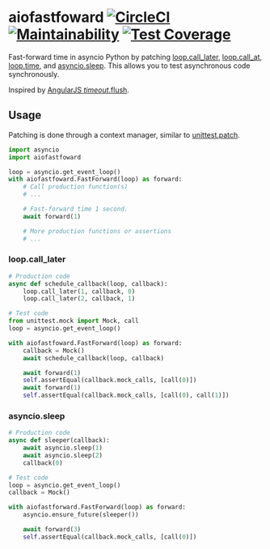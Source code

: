 # aiofastfoward [![CircleCI](https://circleci.com/gh/michalc/aiofastforward.svg?style=svg)](https://circleci.com/gh/michalc/aiofastforward) [![Maintainability](https://api.codeclimate.com/v1/badges/45d56d9e0d1d408f0fd8/maintainability)](https://codeclimate.com/github/michalc/aiofastforward/maintainability) [![Test Coverage](https://api.codeclimate.com/v1/badges/45d56d9e0d1d408f0fd8/test_coverage)](https://codeclimate.com/github/michalc/aiofastforward/test_coverage)

Fast-forward time in asyncio Python by patching [loop.call_later](https://docs.python.org/3/library/asyncio-eventloop.html#asyncio.loop.call_later), [loop.call_at](https://docs.python.org/3/library/asyncio-eventloop.html#asyncio.loop.call_at), [loop.time](https://docs.python.org/3/library/asyncio-eventloop.html#asyncio.loop.time), and [asyncio.sleep](https://docs.python.org/3/library/asyncio-task.html#asyncio.sleep). This allows you to test asynchronous code synchronously.

Inspired by [AngularJS $timeout.$flush](https://docs.angularjs.org/api/ngMock/service/$timeout#flush).


## Usage

Patching is done through a context manager, similar to [unittest.patch](https://docs.python.org/3/library/unittest.mock.html#unittest.mock.patch).

```python
import asyncio
import aiofastfoward

loop = asyncio.get_event_loop()
with aiofastfoward.FastForward(loop) as forward:
    # Call production function(s)
    # ...

    # Fast-forward time 1 second.
    await forward(1)

    # More production functions or assertions
    # ...
```

### loop.call_later

```python
# Production code
async def schedule_callback(loop, callback):
    loop.call_later(1, callback, 0)
    loop.call_later(2, callback, 1)

# Test code
from unittest.mock import Mock, call
loop = asyncio.get_event_loop()

with aiofastfoward.FastForward(loop) as forward:
    callback = Mock()
    await schedule_callback(loop, callback)

    await forward(1)
    self.assertEqual(callback.mock_calls, [call(0)])
    await forward(1)
    self.assertEqual(callback.mock_calls, [call(0), call(1)])
```


### asyncio.sleep

```python
# Production code
async def sleeper(callback):
    await asyncio.sleep(1)
    await asyncio.sleep(2)
    callback(0)

# Test code
loop = asyncio.get_event_loop()
callback = Mock()

with aiofastforward.FastForward(loop) as forward:
    asyncio.ensure_future(sleeper())

    await forward(3)
    self.assertEqual(callback.mock_calls, [call(0)])
```
